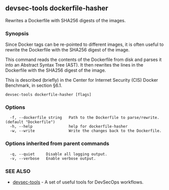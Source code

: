 ## devsec-tools dockerfile-hasher

Rewrites a Dockerfile with SHA256 digests of the images.

### Synopsis

Since Docker tags can be re-pointed to different images, it is often useful
to rewrite the Dockerfile with the SHA256 digest of the image.

This command reads the contents of the Dockerfile from disk and parses it
into an Abstract Syntax Tree (AST). It then rewrites the lines in the
Dockerfile with the SHA256 digest of the image.

This is described (briefly) in the Center for Internet Security (CIS) Docker
Benchmark, in section §6.1.

```
devsec-tools dockerfile-hasher [flags]
```

### Options

```
  -f, --dockerfile string   Path to the Dockerfile to parse/rewrite. (default "Dockerfile")
  -h, --help                help for dockerfile-hasher
  -w, --write               Write the changes back to the Dockerfile.
```

### Options inherited from parent commands

```
  -q, --quiet     Disable all logging output.
  -v, --verbose   Enable verbose output.
```

### SEE ALSO

* [devsec-tools](devsec-tools.md)  - A set of useful tools for DevSecOps workflows.
